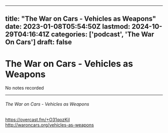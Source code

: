 
---
title: "The War on Cars - Vehicles as Weapons"
date: 2023-01-08T05:54:50Z
lastmod: 2024-10-29T04:16:41Z
categories: ['podcast', 'The War On Cars']
draft: false
---


# The War on Cars - Vehicles as Weapons

No notes recorded
- - -
###### The War on Cars - Vehicles as Weapons

https://overcast.fm/+O31qozKiI  
http://waroncars.org/vehicles-as-weapons

<!-- #public #podcast #The War On Cars# -->

<!-- {BearID:0A98F908-F588-4084-ACE6-18A57BE67C5A-28016-00002D97EE9ADBFB} -->
